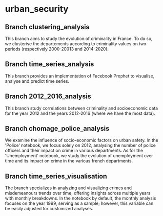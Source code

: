 # urban_security

## Branch clustering_analysis

This branch aims to study the evolution of criminality in France. To do so, we clusterise the departements according to criminality values on two periods (respectively 2000-20013 and 2014-2020).

## Branch time_series_analysis

This branch provides an implementation of Facebook Prophet to visualise, analyse and predict time series.

## Branch 2012_2016_analysis

This branch study correlations between criminality and socioeconomic data for the year 2012 and the years 2012-2016 (where we have the most data).

## Branch chomage_police_analysis

We examine the influence of socio-economic factors on urban safety. In the 'Police' notebook, we focus solely on 2012, analysing the number of police officers and their impact on crime in various departments. As for the 'Unemployment' notebook, we study the evolution of unemployment over time and its impact on crime in the various french departments.

## Branch time_series_visualisation

The branch specializes in analyzing and visualizing crimes and misdemeanours trends over time, offering insights across multiple years with monthly breakdowns. In the notebook by default, the monthly analysis focuses on the year 1999, serving as a sample; however, this variable can be easily adjusted for customized analyses.
